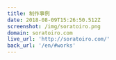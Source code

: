 ```yaml
---
title: 制作事例
date: 2018-08-09T15:26:50.512Z
screenshot: /img/soratoiro.png
domain: soratoiro.com
live_url: 'http://soratoiro.com/'
back_url: '/en/#works'
---
```


